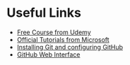 # Useful Links

- [Free Course from Udemy](https://www.udemy.com/course/understandingc/)
- [Official Tutorials from Microsoft](https://dotnet.microsoft.com/learn/videos?WT.mc_id=-blog-scottha)
- [Installing Git and configuring GitHub](https://docs.google.com/document/d/1GQXwiyU2JhkxS2wYyv0loP6-saOM_DHq-J3eE04TJug/edit)
- [GitHub Web Interface](https://github.com/basilsmith/WIUT/tree/2020-2021/FunPro/C%23)
